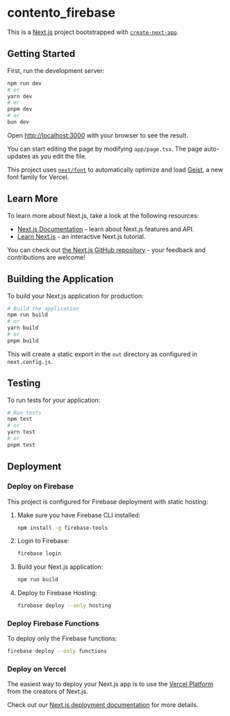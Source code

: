 # contento_firebase

This is a [Next.js](https://nextjs.org) project bootstrapped with [`create-next-app`](https://nextjs.org/docs/app/api-reference/cli/create-next-app).

## Getting Started

First, run the development server:

```bash
npm run dev
# or
yarn dev
# or
pnpm dev
# or
bun dev
```

Open [http://localhost:3000](http://localhost:3000) with your browser to see the result.

You can start editing the page by modifying `app/page.tsx`. The page auto-updates as you edit the file.

This project uses [`next/font`](https://nextjs.org/docs/app/building-your-application/optimizing/fonts) to automatically optimize and load [Geist](https://vercel.com/font), a new font family for Vercel.

## Learn More

To learn more about Next.js, take a look at the following resources:

- [Next.js Documentation](https://nextjs.org/docs) - learn about Next.js features and API.
- [Learn Next.js](https://nextjs.org/learn) - an interactive Next.js tutorial.

You can check out [the Next.js GitHub repository](https://github.com/vercel/next.js) - your feedback and contributions are welcome!

## Building the Application

To build your Next.js application for production:

```bash
# Build the application
npm run build
# or
yarn build
# or
pnpm build
```

This will create a static export in the `out` directory as configured in `next.config.js`.

## Testing

To run tests for your application:

```bash
# Run tests
npm test
# or
yarn test
# or
pnpm test
```

## Deployment

### Deploy on Firebase

This project is configured for Firebase deployment with static hosting:

1. Make sure you have Firebase CLI installed:
   ```bash
   npm install -g firebase-tools
   ```

2. Login to Firebase:
   ```bash
   firebase login
   ```

3. Build your Next.js application:
   ```bash
   npm run build
   ```

4. Deploy to Firebase Hosting:
   ```bash
   firebase deploy --only hosting
   ```

### Deploy Firebase Functions

To deploy only the Firebase functions:

```bash
firebase deploy --only functions
```

### Deploy on Vercel

The easiest way to deploy your Next.js app is to use the [Vercel Platform](https://vercel.com/new?utm_medium=default-template&filter=next.js&utm_source=create-next-app&utm_campaign=create-next-app-readme) from the creators of Next.js.

Check out our [Next.js deployment documentation](https://nextjs.org/docs/app/building-your-application/deploying) for more details.

